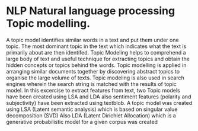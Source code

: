 # NLP Natural language processing Topic modelling.
A topic model identifies similar words in a text and put them under one topic.
The most dominant topic in the text which indicates what the text is primarily about are then identifed.
Topic Modeling helps to comprehend a large body of text and useful technique for extracting topics and obtain the hidden concepts
or topics behind the words.
Topic modelling is applied in arranging similar documents together by discovering abstract topics to organise the large volume of texts.
Topic modeling is also used in search engines wherein the search string is matched with the results of topic model.
In this excercise to extract features from text, two Topic models have been created using LSA and LDA also sentiment features (polarity and subjectivity) have been extracted using textblob.
A topic model was created using LSA (Latent semantic analysis) which is based on singular value decomposition (SVD) 
Also LDA (Latent Dirichlet Allocation) which is a generative probabilistic model for a given corpus was created 

